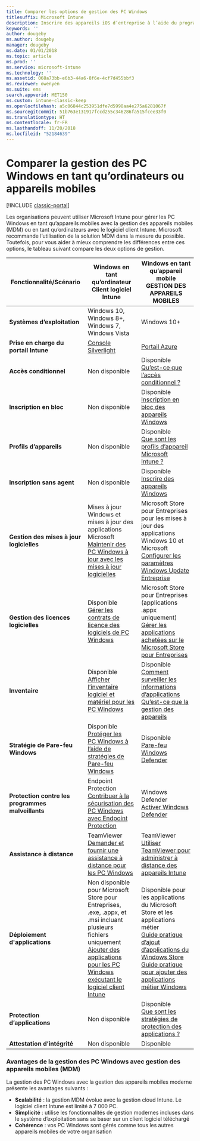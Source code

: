 ```yaml
---
title: Comparer les options de gestion des PC Windows
titlesuffix: Microsoft Intune
description: Inscrire des appareils iOS d’entreprise à l’aide du programme d’inscription des appareils Apple ou d’Apple Configurator
keywords: ''
author: dougeby
ms.author: dougeby
manager: dougeby
ms.date: 01/01/2018
ms.topic: article
ms.prod: ''
ms.service: microsoft-intune
ms.technology: ''
ms.assetid: 068a73bb-e6b3-44a6-8f6e-4cf7d455bbf3
ms.reviewer: owenyen
ms.suite: ems
search.appverid: MET150
ms.custom: intune-classic-keep
ms.openlocfilehash: a5c06844c253951dfe7d5998aa4e275a6281067f
ms.sourcegitcommit: 51b763e131917fccd255c346286fa515fcee33f0
ms.translationtype: HT
ms.contentlocale: fr-FR
ms.lasthandoff: 11/20/2018
ms.locfileid: "52184639"
---
```

# <a name="compare-managing-windows-pcs-as-computers-or-mobile-devices"></a>Comparer la gestion des PC Windows en tant qu’ordinateurs ou appareils mobiles

[!INCLUDE [classic-portal](includes/classic-portal.md)]

Les organisations peuvent utiliser Microsoft Intune pour gérer les PC Windows en tant qu’appareils mobiles avec la gestion des appareils mobiles (MDM) ou en tant qu’ordinateurs avec le logiciel client Intune.  Microsoft recommande l’utilisation de la solution MDM dans la mesure du possible. Toutefois, pour vous aider à mieux comprendre les différences entre ces options, le tableau suivant compare les deux options de gestion.

|**Fonctionnalité/Scénario** |**Windows en tant qu’ordinateur**<br>Client logiciel Intune | **Windows en tant qu’appareil mobile**<br>GESTION DES APPAREILS MOBILES |
|--------------|-------------------------------|-------------------------------|
|**Systèmes d’exploitation** |Windows 10, Windows 8+, Windows 7, Windows Vista | Windows 10+ |
|**Prise en charge du portail Intune** |[Console Silverlight](https://manage.microsoft.com)|[Portail Azure](https://portal.azure.com) |
|**Accès conditionnel**|Non disponible|Disponible <br>[Qu’est-ce que l’accès conditionnel ?](conditional-access.md)|
|**Inscription en bloc**|Non disponible|Disponible <br>[Inscription en bloc des appareils Windows](windows-bulk-enroll.md)|
|**Profils d’appareils**|Non disponible|Disponible <br>[Que sont les profils d’appareil Microsoft Intune ?](device-profiles.md)|
|**Inscription sans agent**|Non disponible |Disponible<br>[Inscrire des appareils Windows](windows-enroll.md)|
|**Gestion des mises à jour logicielles**| Mises à jour Windows et mises à jour des applications Microsoft<br>[Maintenir des PC Windows à jour avec les mises à jour logicielles](keep-windows-pcs-up-to-date-with-software-updates-in-microsoft-intune.md)|Microsoft Store pour Entreprises pour les mises à jour des applications Windows 10 et Microsoft<br> [Configurer les paramètres Windows Update Entreprise](windows-update-for-business-configure.md) |
|**Gestion des licences logicielles**|Disponible <br>[Gérer les contrats de licence des logiciels de PC Windows](manage-license-agreements-for-windows-pc-software-in-microsoft-intune.md)|Microsoft Store pour Entreprises (applications .appx uniquement)<br>[Gérer les applications achetées sur le Microsoft Store pour Entreprises](windows-store-for-business.md)|
|**Inventaire**|Disponible <br>[Afficher l’inventaire logiciel et matériel pour les PC Windows](view-hardware-and-software-inventory-for-windows-pcs-in-microsoft-intune.md)|Disponible <br>[Comment surveiller les informations d’applications](apps-monitor.md)<br>[Qu’est-ce que la gestion des appareils](device-management.md)|
|**Stratégie de Pare-feu Windows**|Disponible <br>[Protéger les PC Windows à l’aide de stratégies de Pare-feu Windows](help-protect-windows-pcs-using-windows-firewall-policies-in-microsoft-intune.md) |Disponible <br>[Pare-feu Windows Defender](endpoint-protection-windows-10.md#windows-defender-firewall)|
|**Protection contre les programmes malveillants**|Endpoint Protection<br>[Contribuer à la sécurisation des PC Windows avec Endpoint Protection](help-secure-windows-pcs-with-endpoint-protection-for-microsoft-intune.md)|Windows Defender<br>[Activer Windows Defender](advanced-threat-protection.md)|
|**Assistance à distance** |TeamViewer<br>[Demander et fournir une assistance à distance pour les PC Windows](request-and-provide-remote-assistance-for-windows-pcs-in-microsoft-intune.md)|TeamViewer<br> [Utiliser TeamViewer pour administrer à distance des appareils Intune](device-profile-android-teamviewer.md) |
|**Déploiement d'applications** | Non disponible pour Microsoft Store pour Entreprises,<br>.exe, .appx, et .msi incluant plusieurs fichiers uniquement<br>[Ajouter des applications pour les PC Windows exécutant le logiciel client Intune](add-apps-for-windows-pcs-in-microsoft-intune.md)|Disponible pour les applications du Microsoft Store et les applications métier<br>[Guide pratique d’ajout d’applications du Windows Store](store-apps-windows.md)<br>[Guide pratique pour ajouter des applications métier Windows](lob-apps-windows.md)|
|**Protection d’applications**|Non disponible|Disponible <br>[Que sont les stratégies de protection des applications ?](app-protection-policy.md)|
|**Attestation d’intégrité**|Non disponible|Disponible|


### <a name="advantages-of-mdm-windows-pc-management"></a>Avantages de la gestion des PC Windows avec gestion des appareils mobiles (MDM)
La gestion des PC Windows avec la gestion des appareils mobiles moderne présente les avantages suivants :
- **Scalabilité** : la gestion MDM évolue avec la gestion cloud Intune. Le logiciel client Intune est limité à 7 000 PC.
- **Simplicité** : utilise les fonctionnalités de gestion modernes incluses dans le système d’exploitation sans se baser sur un client logiciel téléchargé
- **Cohérence** : vos PC Windows sont gérés comme tous les autres appareils mobiles de votre organisation <!-- - **Cloud optimization** - -->
